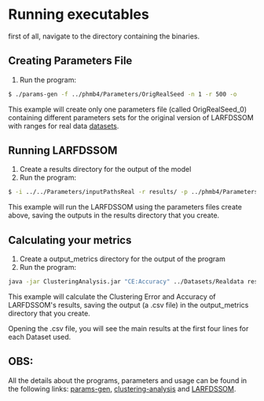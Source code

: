# Running executables

first of all, navigate to the directory containing the binaries.

## Creating Parameters File 

  1. Run the program:

  ```sh
  $ ./params-gen -f ../phmb4/Parameters/OrigRealSeed -n 1 -r 500 -o
  ```
  
  This example will create only one parameters file (called OrigRealSeed_0) containing different parameters sets for the original version of LARFDSSOM with ranges for real data [datasets](https://github.com/hfbassani/pbml/tree/master/Datasets/Realdata).

## Running LARFDSSOM

  1. Create a results directory for the output of the model
  2. Run the program:
  
  ```sh
  $ -i ../../Parameters/inputPathsReal -r results/ -p ../phmb4/Parameters/Parameters/OrigRealSeed_0 -s
  ```
  This example will run the LARFDSSOM using the parameters files create above, saving the outputs in the results directory that you create.

## Calculating your metrics

  1. Create a output_metrics directory for the output of the program
  2. Run the program:
  
  ```sh
  java -jar ClusteringAnalysis.jar "CE:Accuracy" ../Datasets/Realdata results output_metrics "metrics_larfdssom" -n ../phmb4/Parameters/originalParameters -r 500 -t
  ```
  
  This example will calculate the Clustering Error and Accuracy of LARFDSSOM's results, saving the output (a .csv file) in the output_metrics directory that you create.

  Opening the .csv file, you will see the main results at the first four lines for each Dataset used.
  
  
  ## OBS:
  
  All the details about the programs, parameters and usage can be found in the following links: [params-gen](https://github.com/hfbassani/pbml/tree/master/params-gen), [clustering-analysis](https://github.com/hfbassani/pbml/tree/master/clustering-analysis) and [LARFDSSOM](https://github.com/hfbassani/pbml/tree/master/phmb4/LARFDSSOM).
  

